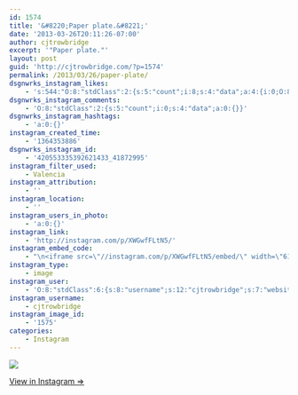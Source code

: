 ```yaml
---
id: 1574
title: '&#8220;Paper plate.&#8221;'
date: '2013-03-26T20:11:26-07:00'
author: cjtrowbridge
excerpt: '"Paper plate."'
layout: post
guid: 'http://cjtrowbridge.com/?p=1574'
permalink: /2013/03/26/paper-plate/
dsgnwrks_instagram_likes:
    - 's:544:"O:8:"stdClass":2:{s:5:"count";i:8;s:4:"data";a:4:{i:0;O:8:"stdClass":4:{s:8:"username";s:6:"jtrueb";s:15:"profile_picture";s:107:"https://igcdn-photos-h-a.akamaihd.net/hphotos-ak-xap1/t51.2885-19/10598772_1531357703752175_416175518_a.jpg";s:2:"id";s:8:"22861904";s:9:"full_name";s:10:"Josh Trueb";}i:1;O:8:"stdClass":4:{s:8:"username";s:8:"myjluvly";s:15:"profile_picture";s:107:"https://igcdn-photos-h-a.akamaihd.net/hphotos-ak-xaf1/t51.2885-19/10832092_1552053408342783_634041447_a.jpg";s:2:"id";s:8:"37331304";s:9:"full_name";s:21:"Julia S. ";'
dsgnwrks_instagram_comments:
    - 'O:8:"stdClass":2:{s:5:"count";i:0;s:4:"data";a:0:{}}'
dsgnwrks_instagram_hashtags:
    - 'a:0:{}'
instagram_created_time:
    - '1364353886'
dsgnwrks_instagram_id:
    - '420553335392621433_41872995'
instagram_filter_used:
    - Valencia
instagram_attribution:
    - ''
instagram_location:
    - ''
instagram_users_in_photo:
    - 'a:0:{}'
instagram_link:
    - 'http://instagram.com/p/XWGwfFLtN5/'
instagram_embed_code:
    - "\n<iframe src=\"//instagram.com/p/XWGwfFLtN5/embed/\" width=\"612\" height=\"710\" frameborder=\"0\" scrolling=\"no\" allowtransparency=\"true\"></iframe>\n"
instagram_type:
    - image
instagram_user:
    - 'O:8:"stdClass":6:{s:8:"username";s:12:"cjtrowbridge";s:7:"website";s:0:"";s:15:"profile_picture";s:103:"https://igcdn-photos-f-a.akamaihd.net/hphotos-ak-xpa1/t51.2885-19/925559_452430704897917_67836701_a.jpg";s:9:"full_name";s:13:"CJ Trowbridge";s:3:"bio";s:0:"";s:2:"id";s:8:"41872995";}'
instagram_username:
    - cjtrowbridge
instagram_image_id:
    - '1575'
categories:
    - Instagram
---
```


[![](http://blog.cjtrowbridge.com/wp-content/uploads/2013/03/02c28702968c11e28c7c22000a1fb876_7.jpg)](http://instagram.com/p/XWGwfFLtN5/)

[View in Instagram ⇒](http://instagram.com/p/XWGwfFLtN5/)